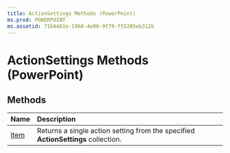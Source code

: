 ```yaml
---
title: ActionSettings Methods (PowerPoint)
ms.prod: POWERPOINT
ms.assetid: 71b8401e-1968-4e00-9f79-f55205eb312b
---
```



# ActionSettings Methods (PowerPoint)

## Methods



|**Name**|**Description**|
|:-----|:-----|
|[Item](actionsettings-item-method-powerpoint.md)|Returns a single action setting from the specified  **ActionSettings** collection.|

